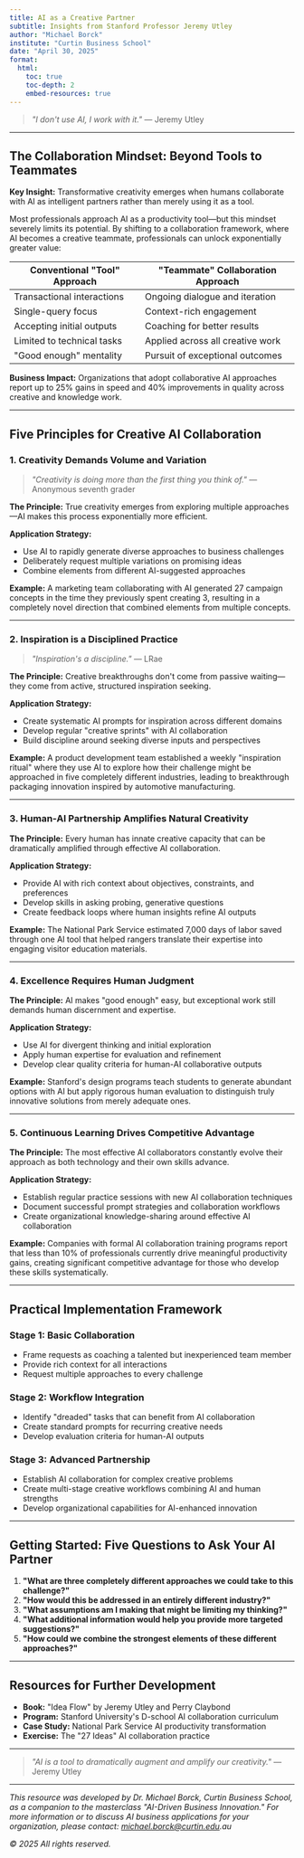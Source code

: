 ```yaml
---
title: AI as a Creative Partner
subtitle: Insights from Stanford Professor Jeremy Utley
author: "Michael Borck"
institute: "Curtin Business School"
date: "April 30, 2025"
format:
  html:
    toc: true
    toc-depth: 2
    embed-resources: true
---
```


> _"I don't use AI, I work with it."_ — Jeremy Utley

---

## The Collaboration Mindset: Beyond Tools to Teammates

**Key Insight:** Transformative creativity emerges when humans collaborate with AI as intelligent partners rather than merely using it as a tool.

Most professionals approach AI as a productivity tool—but this mindset severely limits its potential. By shifting to a collaboration framework, where AI becomes a creative teammate, professionals can unlock exponentially greater value:

| Conventional "Tool" Approach | "Teammate" Collaboration Approach |
| ---------------------------- | --------------------------------- |
| Transactional interactions   | Ongoing dialogue and iteration    |
| Single-query focus           | Context-rich engagement           |
| Accepting initial outputs    | Coaching for better results       |
| Limited to technical tasks   | Applied across all creative work  |
| "Good enough" mentality      | Pursuit of exceptional outcomes   |

**Business Impact:** Organizations that adopt collaborative AI approaches report up to 25% gains in speed and 40% improvements in quality across creative and knowledge work.

---

## Five Principles for Creative AI Collaboration

### 1. Creativity Demands Volume and Variation

> _"Creativity is doing more than the first thing you think of."_ — Anonymous seventh grader

**The Principle:** True creativity emerges from exploring multiple approaches—AI makes this process exponentially more efficient.

**Application Strategy:**

- Use AI to rapidly generate diverse approaches to business challenges
- Deliberately request multiple variations on promising ideas
- Combine elements from different AI-suggested approaches

**Example:** A marketing team collaborating with AI generated 27 campaign concepts in the time they previously spent creating 3, resulting in a completely novel direction that combined elements from multiple concepts.

---

### 2. Inspiration is a Disciplined Practice

> _"Inspiration's a discipline."_ — LRae

**The Principle:** Creative breakthroughs don't come from passive waiting—they come from active, structured inspiration seeking.

**Application Strategy:**

- Create systematic AI prompts for inspiration across different domains
- Develop regular "creative sprints" with AI collaboration
- Build discipline around seeking diverse inputs and perspectives

**Example:** A product development team established a weekly "inspiration ritual" where they use AI to explore how their challenge might be approached in five completely different industries, leading to breakthrough packaging innovation inspired by automotive manufacturing.

---

### 3. Human-AI Partnership Amplifies Natural Creativity

**The Principle:** Every human has innate creative capacity that can be dramatically amplified through effective AI collaboration.

**Application Strategy:**

- Provide AI with rich context about objectives, constraints, and preferences
- Develop skills in asking probing, generative questions
- Create feedback loops where human insights refine AI outputs

**Example:** The National Park Service estimated 7,000 days of labor saved through one AI tool that helped rangers translate their expertise into engaging visitor education materials.

---

### 4. Excellence Requires Human Judgment

**The Principle:** AI makes "good enough" easy, but exceptional work still demands human discernment and expertise.

**Application Strategy:**

- Use AI for divergent thinking and initial exploration
- Apply human expertise for evaluation and refinement
- Develop clear quality criteria for human-AI collaborative outputs

**Example:** Stanford's design programs teach students to generate abundant options with AI but apply rigorous human evaluation to distinguish truly innovative solutions from merely adequate ones.

---

### 5. Continuous Learning Drives Competitive Advantage

**The Principle:** The most effective AI collaborators constantly evolve their approach as both technology and their own skills advance.

**Application Strategy:**

- Establish regular practice sessions with new AI collaboration techniques
- Document successful prompt strategies and collaboration workflows
- Create organizational knowledge-sharing around effective AI collaboration

**Example:** Companies with formal AI collaboration training programs report that less than 10% of professionals currently drive meaningful productivity gains, creating significant competitive advantage for those who develop these skills systematically.

---

## Practical Implementation Framework

### Stage 1: Basic Collaboration

- Frame requests as coaching a talented but inexperienced team member
- Provide rich context for all interactions
- Request multiple approaches to every challenge

### Stage 2: Workflow Integration

- Identify "dreaded" tasks that can benefit from AI collaboration
- Create standard prompts for recurring creative needs
- Develop evaluation criteria for human-AI outputs

### Stage 3: Advanced Partnership

- Establish AI collaboration for complex creative problems
- Create multi-stage creative workflows combining AI and human strengths
- Develop organizational capabilities for AI-enhanced innovation

---

## Getting Started: Five Questions to Ask Your AI Partner

1. **"What are three completely different approaches we could take to this challenge?"**
2. **"How would this be addressed in an entirely different industry?"**
3. **"What assumptions am I making that might be limiting my thinking?"**
4. **"What additional information would help you provide more targeted suggestions?"**
5. **"How could we combine the strongest elements of these different approaches?"**

---

## Resources for Further Development

- **Book:** "Idea Flow" by Jeremy Utley and Perry Claybond
- **Program:** Stanford University's D-school AI collaboration curriculum
- **Case Study:** National Park Service AI productivity transformation
- **Exercise:** The "27 Ideas" AI collaboration practice

---

> _"AI is a tool to dramatically augment and amplify our creativity."_ — Jeremy Utley

---

_This resource was developed by Dr. Michael Borck, Curtin Business School, as a companion to the masterclass "AI-Driven Business Innovation." For more information or to discuss AI business applications for your organization, please contact: michael.borck@curtin.edu.au_

_© 2025 All rights reserved._
